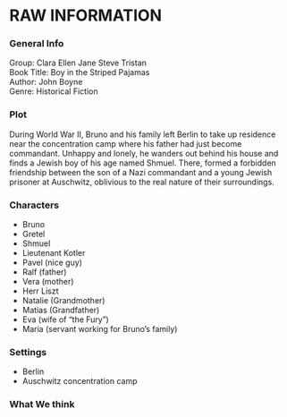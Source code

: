 # RAW INFORMATION
### General Info
Group: Clara Ellen Jane Steve Tristan<br>
Book Title: Boy in the Striped Pajamas<br>
Author: John Boyne<br>
Genre: Historical Fiction<br>

### Plot
During World War II, Bruno and his family left Berlin to take up residence near the concentration camp where his father had just become commandant. Unhappy and lonely, he wanders out behind his house and finds a Jewish boy of his age named Shmuel. There, formed a forbidden friendship between the son of a Nazi commandant and a young Jewish prisoner at Auschwitz, oblivious to the real nature of their surroundings.

### Characters
- Bruno
- Gretel
- Shmuel
- Lieutenant Kotler
- Pavel (nice guy)
- Ralf (father)
- Vera (mother)
- Herr Liszt
- Natalie (Grandmother)
- Matias (Grandfather)
- Eva (wife of “the Fury”)
- Maria (servant working for Bruno’s family)

### Settings
- Berlin
- Auschwitz concentration camp

### What We think
